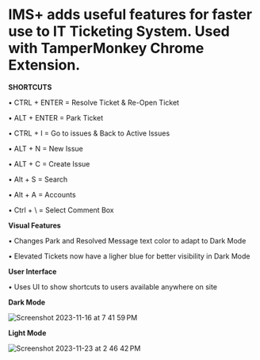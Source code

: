 # IMS+ adds useful features for faster use to IT Ticketing System. Used with TamperMonkey Chrome Extension.

**SHORTCUTS**

• CTRL + ENTER = Resolve Ticket & Re-Open Ticket

• ALT + ENTER = Park Ticket 

• CTRL + I = Go to issues & Back to Active Issues

• ALT + N = New Issue

• ALT + C = Create Issue

• Alt + S = Search

• Alt + A = Accounts

• Ctrl + \ = Select Comment Box

**Visual Features**

• Changes Park and Resolved Message text color to adapt to Dark Mode

• Elevated Tickets now have a ligher blue for better visibility in Dark Mode

**User Interface**

• Uses UI to show shortcuts to users available anywhere on site

**Dark Mode**

![Screenshot 2023-11-16 at 7 41 59 PM](https://github.com/JoeyCorbett/IMS-PLUS/assets/134228957/760789e1-5f9e-496c-951d-6a3b134daf39)

**Light Mode**

![Screenshot 2023-11-23 at 2 46 42 PM](https://github.com/JoeyCorbett/IMS-PLUS/assets/134228957/0187604f-f6a9-4e6b-a82c-53228c9c834b)
